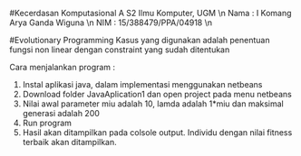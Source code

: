 #Kecerdasan Komputasional A
S2 Ilmu Komputer, UGM \n
Nama  : I Komang Arya Ganda Wiguna \n
NIM   : 15/388479/PPA/04918 \n

#Evolutionary Programming
Kasus yang digunakan adalah penentuan fungsi non linear dengan constraint yang sudah ditentukan

Cara menjalankan program :
1. Instal aplikasi java, dalam implementasi menggunakan netbeans
2. Download folder JavaAplication1 dan open project pada menu netbeans
3. Nilai awal parameter miu adalah 10, lamda adalah 1*miu dan maksimal generasi adalah 200
4. Run program
5. Hasil akan ditampilkan pada colsole output. Individu dengan nilai fitness terbaik akan ditampilkan.
